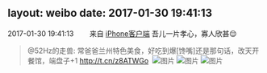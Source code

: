layout: weibo
date: 2017-01-30 19:41:13
---
2017-01-30 19:41:13  &nbsp;&nbsp;&nbsp;&nbsp;&nbsp;&nbsp; 来自 <a href="http://app.weibo.com/t/feed/9ksdit" rel="nofollow">iPhone客户端</a>
吾儿一片孝心，寡人欣甚😌
>  @52Hz的走兽: 常爸爸兰州特色美食，好吃到爆[馋嘴]还是那句话，改天开餐馆，端盘子+1 http://t.cn/z8ATWGo ​​​
>  ![图片](https://wx1.sinaimg.cn/large/8beaf773ly1fc8v6g18fgj20zk0qoqb2.jpg)
>  ![图片](https://wx1.sinaimg.cn/large/8beaf773ly1fc8v6f1aglj20zk0qon3u.jpg)
>  ![图片](https://wx1.sinaimg.cn/large/8beaf773ly1fc8v6gv0qrj20zk0qoagx.jpg)
